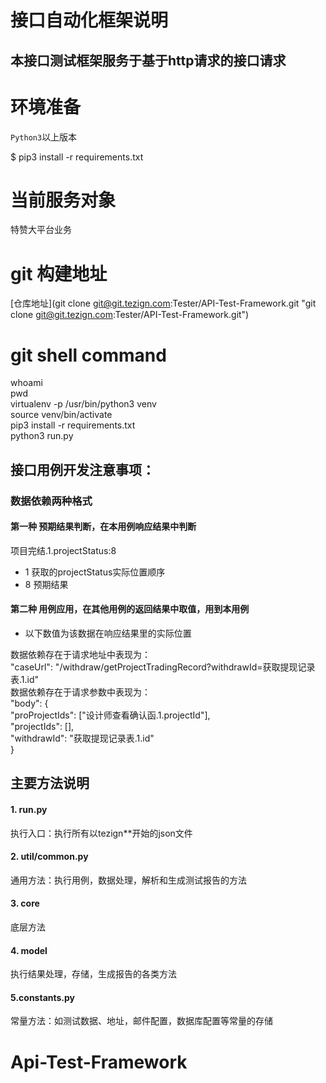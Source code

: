 接口自动化框架说明
=====

本接口测试框架服务于基于http请求的接口请求
---------

# 环境准备

`Python3`以上版本

$ pip3 install -r requirements.txt

# 当前服务对象
特赞大平台业务

# git 构建地址 <br>
[仓库地址](git clone git@git.tezign.com:Tester/API-Test-Framework.git "git clone git@git.tezign.com:Tester/API-Test-Framework.git")


# git shell command <br>
whoami <br>
pwd <br>
virtualenv -p /usr/bin/python3 venv <br>
source venv/bin/activate <br>
pip3 install -r requirements.txt <br>
python3 run.py <br>

## 接口用例开发注意事项：<br>
### 数据依赖两种格式
#### 第一种 预期结果判断，在本用例响应结果中判断
项目完结.1.projectStatus:8 <br>
* 1 获取的projectStatus实际位置顺序 <br>
* 8 预期结果 <br>

#### 第二种 用例应用，在其他用例的返回结果中取值，用到本用例
* 以下数值为该数据在响应结果里的实际位置 <br>

数据依赖存在于请求地址中表现为：<br>
"caseUrl": "/withdraw/getProjectTradingRecord?withdrawId=获取提现记录表.1.id"<br>
数据依赖存在于请求参数中表现为：<br>
 "body": { <br>
 "proProjectIds": ["设计师查看确认函.1.projectId"], <br>
 "projectIds": [], <br>
 "withdrawId": "获取提现记录表.1.id" <br>
} <br>

主要方法说明
------

#### 1. run.py
执行入口：执行所有以tezign**开始的json文件

#### 2. util/common.py
通用方法：执行用例，数据处理，解析和生成测试报告的方法

#### 3. core
底层方法

#### 4. model
执行结果处理，存储，生成报告的各类方法

#### 5.constants.py
常量方法：如测试数据、地址，邮件配置，数据库配置等常量的存储







# Api-Test-Framework

